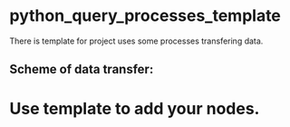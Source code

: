 # python_query_processes_template
There is template for project uses some processes transfering data.
## Scheme of data transfer:

# Use template to add your nodes.

